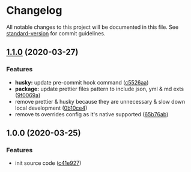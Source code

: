# Changelog

All notable changes to this project will be documented in this file. See [standard-version](https://github.com/conventional-changelog/standard-version) for commit guidelines.

## [1.1.0](https://github.com/boringcodes/prettier-config/compare/v1.0.0...v1.1.0) (2020-03-27)


### Features

* **husky:** update pre-commit hook command ([c5526aa](https://github.com/boringcodes/prettier-config/commit/c5526aa))
* **package:** update prettier files pattern to include json, yml & md exts ([9f0069a](https://github.com/boringcodes/prettier-config/commit/9f0069a))
* remove prettier & husky because they are unnecessary & slow down local development ([0b10ce4](https://github.com/boringcodes/prettier-config/commit/0b10ce4))
* remove ts overrides config as it's native supported ([65b76ab](https://github.com/boringcodes/prettier-config/commit/65b76ab))



## 1.0.0 (2020-03-25)

### Features

- init source code ([c41e927](https://github.com/boringcodes/prettier-config/commit/c41e927))
